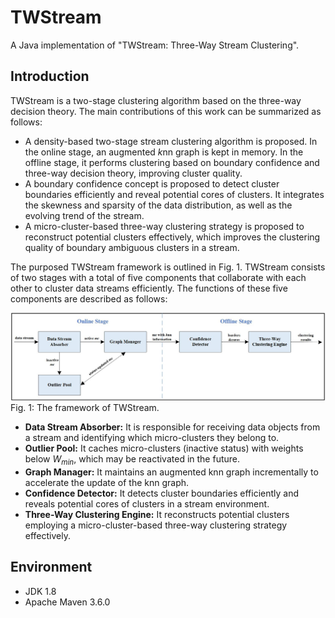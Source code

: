 # TWStream
A Java implementation of "TWStream: Three-Way Stream Clustering".

## Introduction
TWStream is a two-stage clustering algorithm based on the three-way decision theory. The main contributions of this work can be summarized as follows:

- A density-based two-stage stream clustering algorithm is proposed. In the online stage, an augmented $k$nn graph is kept in memory. In the offline stage, it performs clustering based on boundary confidence and three-way decision theory, improving cluster quality.
- A boundary confidence concept is proposed to detect cluster boundaries efficiently and reveal potential cores of clusters. It integrates the skewness and sparsity of the data distribution, as well as the evolving trend of the stream.
- A micro-cluster-based three-way clustering strategy is proposed to reconstruct potential clusters effectively, which improves the clustering quality of boundary ambiguous clusters in a stream.

The purposed TWStream framework is outlined in Fig. 1.
TWStream consists of two stages with a total of five components that collaborate with each other to cluster data streams efficiently.
The functions of these five components are described as follows:

![framework](fig/framework.jpg?v=1&type=image)
Fig. 1: The framework of TWStream.


- **Data Stream Absorber:** It is responsible for receiving data objects from a stream and identifying which micro-clusters they belong to.
- **Outlier Pool:** It caches micro-clusters (inactive status) with weights below $W_{min}$, which may be reactivated in the future.
- **Graph Manager:** It maintains an augmented knn graph incrementally to accelerate the update of the knn graph.
- **Confidence Detector:** It detects cluster boundaries efficiently and reveals potential cores of clusters in a stream environment.
- **Three-Way Clustering Engine:** It reconstructs potential clusters employing a micro-cluster-based three-way clustering strategy effectively.

## Environment
- JDK 1.8
- Apache Maven 3.6.0